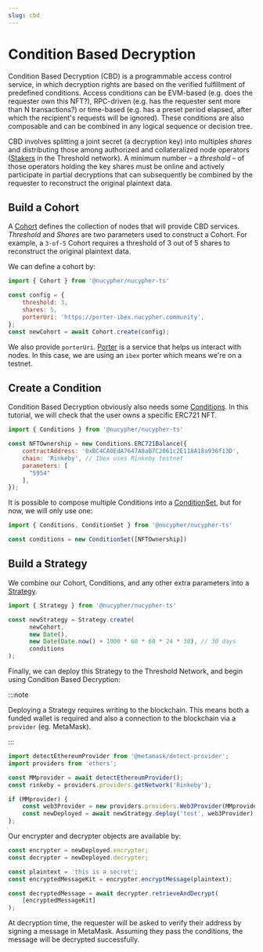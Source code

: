 ```yaml
---
slug: cbd
---
```


# Condition Based Decryption

Condition Based Decryption (CBD) is a programmable access control service, in which decryption rights are based on the verified fulfillment of predefined conditions.
Access conditions can be EVM-based (e.g. does the requester own this NFT?), RPC-driven (e.g. has the requester sent more than N transactions?) or time-based (e.g. has a preset period elapsed, after which the recipient's requests will be ignored).
These conditions are also composable and can be combined in any logical sequence or decision tree.  

CBD involves splitting a joint secret (a decryption key) into multiples _shares_ and distributing those among authorized and collateralized node operators ([Stakers](https://threshold.network/earn/staker) in the Threshold network).
A minimum number – a _threshold_ – of those operators holding the key shares must be online and actively participate in partial decryptions that can subsequently be combined by the requester to reconstruct the original plaintext data.

## Build a Cohort
A [Cohort](./cohort) defines the collection of nodes that will provide CBD services.
_Threshold_ and _Shares_ are two parameters used to construct a Cohort.
For example, a `3-of-5` Cohort requires a threshold of 3 out of 5 shares to reconstruct the original plaintext data.

We can define a cohort by:

```js
import { Cohort } from '@nucypher/nucypher-ts'

const config = {
    threshold: 3,
    shares: 5,
    porterUri: 'https://porter-ibex.nucypher.community',
};
const newCohort = await Cohort.create(config);
```

We also provide `porterUri`.
[Porter](./Glossary.md#porter) is a service that helps us interact with nodes.
In this case, we are using an `ibex` porter which means we're on a testnet.

## Create a Condition

Condition Based Decryption obviously also needs some [Conditions](./conditions).
In this tutorial, we will check that the user owns a specific ERC721 NFT.

```js
import { Conditions } from '@nucypher/nucypher-ts'

const NFTOwnership = new Conditions.ERC721Balance({
    contractAddress: '0xBC4CA0EdA7647A8aB7C2061c2E118A18a936f13D',
    chain: 'Rinkeby', // Ibex uses Rinkeby testnet
    parameters: [
      "5954"
    ],
});
```
It is possible to compose multiple Conditions into a [ConditionSet](./condition_set), but for now, we will only use one:

```js
import { Conditions, ConditionSet } from '@nucypher/nucypher-ts'

const conditions = new ConditionSet([NFTOwnership])
```

## Build a Strategy

We combine our Cohort, Conditions, and any other extra parameters into a [Strategy](./strategy).

```js
import { Strategy } from '@nucypher/nucypher-ts'

const newStrategy = Strategy.create(
      newCohort,
      new Date(),
      new Date(Date.now() + 1000 * 60 * 60 * 24 * 30), // 30 days
      conditions
);
```

Finally, we can deploy this Strategy to the Threshold Network, and begin using Condition Based Decryption:

:::note

Deploying a Strategy requires writing to the blockchain.
This means both a funded wallet is required and also a connection to the blockchain via a `provider` (eg. MetaMask).

:::

```js
import detectEthereumProvider from '@metamask/detect-provider';
import providers from 'ethers';

const MMprovider = await detectEthereumProvider();
const rinkeby = providers.providers.getNetwork('Rinkeby');

if (MMprovider) {
    const web3Provider = new providers.providers.Web3Provider(MMprovider, rinkeby);
    const newDeployed = await newStrategy.deploy('test', web3Provider);
};
```

Our encrypter and decrypter objects are available by:

```js
const encrypter = newDeployed.encrypter;
const decrypter = newDeployed.decrypter;

const plaintext = 'this is a secret';
const encryptedMessageKit = encrypter.encryptMessage(plaintext);

const decryptedMessage = await decrypter.retrieveAndDecrypt(
    [encryptedMessageKit]
);
```

At decryption time, the requester will be asked to verify their address by signing a message in MetaMask.
Assuming they pass the conditions, the message will be decrypted successfully.